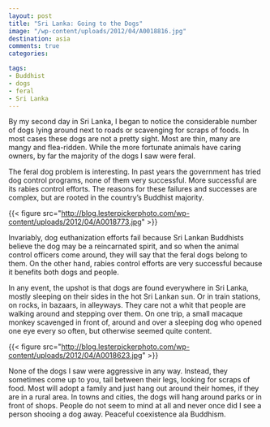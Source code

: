 ```yaml
---
layout: post
title: "Sri Lanka: Going to the Dogs"
image: "/wp-content/uploads/2012/04/A0018816.jpg"
destination: asia
comments: true
categories:

tags:
- Buddhist
- dogs
- feral
- Sri Lanka
---
```

By my second day in Sri Lanka, I began to notice the considerable number of dogs lying around next to roads or scavenging for scraps of foods. In most cases these dogs are not a pretty sight. Most are thin, many are mangy and flea-ridden. While the more fortunate animals have caring owners, by far the majority of the dogs I saw were feral.

The feral dog problem is interesting. In past years the government has tried dog control programs, none of them very successful. More successful are its rabies control efforts. The reasons for these failures and successes are complex, but are rooted in the country’s Buddhist majority.

{{< figure src="http://blog.lesterpickerphoto.com/wp-content/uploads/2012/04/A0018773.jpg" >}}

Invariably, dog euthanization efforts fail because Sri Lankan Buddhists believe the dog may be a reincarnated spirit, and so when the animal control officers come around, they will say that the feral dogs belong to them. On the other hand, rabies control efforts are very successful because it benefits both dogs and people.

In any event, the upshot is that dogs are found everywhere in Sri Lanka, mostly sleeping on their sides in the hot Sri Lankan sun. Or in train stations, on rocks, in bazaars, in alleyways. They care not a whit that people are walking around and stepping over them. On one trip, a small macaque monkey scavenged in front of, around and over a sleeping dog who opened one eye every so often, but otherwise seemed quite content.

{{< figure src="http://blog.lesterpickerphoto.com/wp-content/uploads/2012/04/A0018623.jpg" >}}

None of the dogs I saw were aggressive in any way. Instead, they sometimes come up to you, tail between their legs, looking for scraps of food. Most will adopt a family and just hang out around their homes, if they are in a rural area. In towns and cities, the dogs will hang around parks or in front of shops. People do not seem to mind at all and never once did I see a person shooing a dog away. Peaceful coexistence ala Buddhism.